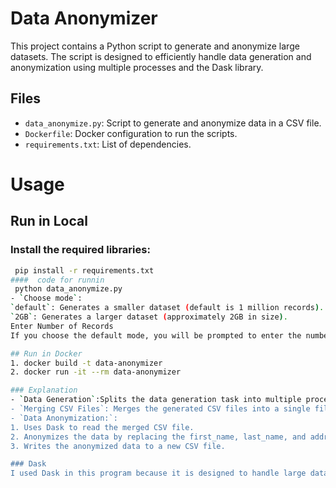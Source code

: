 # Data Anonymizer

This project contains a Python script to generate and anonymize large datasets. The script is designed to efficiently handle data generation and anonymization using multiple processes and the Dask library.
## Files

- `data_anonymize.py`: Script to generate and anonymize data in a CSV file.
- `Dockerfile`: Docker configuration to run the scripts.
- `requirements.txt`: List of dependencies.

# Usage

## Run in Local
### Install the required libraries:
```sh
 pip install -r requirements.txt
####  code for runnin
 python data_anonymize.py
- `Choose mode`:
`default`: Generates a smaller dataset (default is 1 million records).
`2GB`: Generates a larger dataset (approximately 2GB in size).
Enter Number of Records
If you choose the default mode, you will be prompted to enter the number of records. If you leave it blank, the default is 1 million records.

## Run in Docker
1. docker build -t data-anonymizer 
2. docker run -it --rm data-anonymizer

### Explanation
- `Data Generation`:Splits the data generation task into multiple processes to use the system's CPU capabilities and generates fake data using the faker library and writes it to CSV files in chunks.
- `Merging CSV Files`: Merges the generated CSV files into a single file.
- `Data Anonymization:`: 
1. Uses Dask to read the merged CSV file.
2. Anonymizes the data by replacing the first_name, last_name, and address fields with randomly generated values.
3. Writes the anonymized data to a new CSV file.

### Dask
I used Dask in this program because it is designed to handle large datasets efficiently. Dask provides parallel computing capabilities and allows for the processing of data that does not fit into memory. By using Dask, we can anonymize large datasets quickly and efficiently without running into memory limitations.


